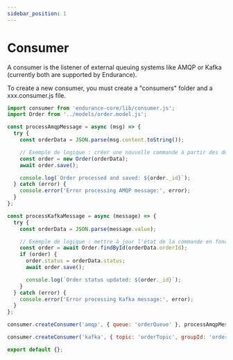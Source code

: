 ```yaml
---
sidebar_position: 1
---
```


# Consumer

A consumer is the listener of external queuing systems like AMQP or Kafka (currently both are supported by Endurance). 

To create a new consumer, you must create a "consumers" folder and a xxx.consumer.js file. 

```js
import consumer from 'endurance-core/lib/consumer.js';
import Order from '../models/order.model.js';

const processAmqpMessage = async (msg) => {
  try {
    const orderData = JSON.parse(msg.content.toString());

    // Exemple de logique : créer une nouvelle commande à partir des données du message
    const order = new Order(orderData);
    await order.save();

    console.log(`Order processed and saved: ${order._id}`);
  } catch (error) {
    console.error('Error processing AMQP message:', error);
  }
};

const processKafkaMessage = async (message) => {
  try {
    const orderData = JSON.parse(message.value);

    // Exemple de logique : mettre à jour l'état de la commande en fonction des données du message
    const order = await Order.findById(orderData.orderId);
    if (order) {
      order.status = orderData.status;
      await order.save();

      console.log(`Order status updated: ${order._id}`);
    }
  } catch (error) {
    console.error('Error processing Kafka message:', error);
  }
};

consumer.createConsumer('amqp', { queue: 'orderQueue' }, processAmqpMessage);

consumer.createConsumer('kafka', { topic: 'orderTopic', groupId: 'orderServiceGroup' }, processKafkaMessage);

export default {};
```
